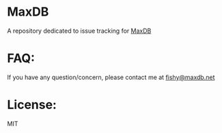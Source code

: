 # MaxDB
A repository dedicated to issue tracking for [MaxDB](https://maxdb.net "Dragonball")

# FAQ:
  If you have any question/concern, please contact me at fishy@maxdb.net
  
# License:
  MIT
